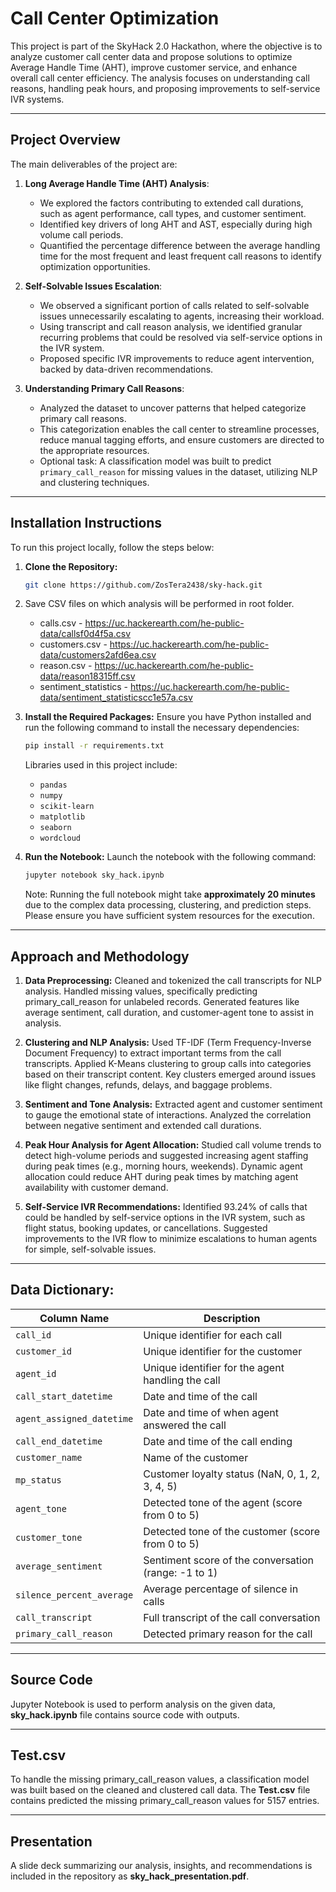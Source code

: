 # Call Center Optimization
This project is part of the SkyHack 2.0 Hackathon, where the objective is to analyze customer call center data and propose solutions to optimize Average Handle Time (AHT), improve customer service, and enhance overall call center efficiency. The analysis focuses on understanding call reasons, handling peak hours, and proposing improvements to self-service IVR systems.

---

## **Project Overview**

The main deliverables of the project are:

1. **Long Average Handle Time (AHT) Analysis**:
   - We explored the factors contributing to extended call durations, such as agent performance, call types, and customer sentiment.
   - Identified key drivers of long AHT and AST, especially during high volume call periods.
   - Quantified the percentage difference between the average handling time for the most frequent and least frequent call reasons to identify optimization opportunities.

2. **Self-Solvable Issues Escalation**:
   - We observed a significant portion of calls related to self-solvable issues unnecessarily escalating to agents, increasing their workload.
   - Using transcript and call reason analysis, we identified granular recurring problems that could be resolved via self-service options in the IVR system.
   - Proposed specific IVR improvements to reduce agent intervention, backed by data-driven recommendations.

3. **Understanding Primary Call Reasons**:
   - Analyzed the dataset to uncover patterns that helped categorize primary call reasons.
   - This categorization enables the call center to streamline processes, reduce manual tagging efforts, and ensure customers are directed to the appropriate resources.
   - Optional task: A classification model was built to predict `primary_call_reason` for missing values in the dataset, utilizing NLP and clustering techniques.

---

## **Installation Instructions**

To run this project locally, follow the steps below:

1. **Clone the Repository:**
   ```bash
   git clone https://github.com/ZosTera2438/sky-hack.git

2. Save CSV files on which analysis will be performed in root folder.
   - calls.csv - https://uc.hackerearth.com/he-public-data/callsf0d4f5a.csv
   - customers.csv - https://uc.hackerearth.com/he-public-data/customers2afd6ea.csv
   - reason.csv - https://uc.hackerearth.com/he-public-data/reason18315ff.csv
   - sentiment_statistics - https://uc.hackerearth.com/he-public-data/sentiment_statisticscc1e57a.csv
  

4. **Install the Required Packages:**
   Ensure you have Python installed and run the following command to install the necessary dependencies:
   ```bash
   pip install -r requirements.txt
   ```
   Libraries used in this project include:
   
   - `pandas`
   - `numpy`
   - `scikit-learn`
   - `matplotlib`
   - `seaborn`
   - `wordcloud`

5. **Run the Notebook:**
  Launch the notebook with the following command:
   ```bash
   jupyter notebook sky_hack.ipynb
   ```
   Note: Running the full notebook might take **approximately 20 minutes** due to the complex data processing, clustering, and prediction steps. Please ensure you have sufficient system resources for the execution.

---

## Approach and Methodology

1. **Data Preprocessing:**
   Cleaned and tokenized the call transcripts for NLP analysis.
   Handled missing values, specifically predicting primary_call_reason for unlabeled records.
   Generated features like average sentiment, call duration, and customer-agent tone to assist in analysis.

2. **Clustering and NLP Analysis:**
   Used TF-IDF (Term Frequency-Inverse Document Frequency) to extract important terms from the call transcripts.
   Applied K-Means clustering to group calls into categories based on their transcript content.
   Key clusters emerged around issues like flight changes, refunds, delays, and baggage problems.

3. **Sentiment and Tone Analysis:**
   Extracted agent and customer sentiment to gauge the emotional state of interactions.
   Analyzed the correlation between negative sentiment and extended call durations.

4. **Peak Hour Analysis for Agent Allocation:**
   Studied call volume trends to detect high-volume periods and suggested increasing agent staffing during peak times (e.g., morning hours, weekends).
   Dynamic agent allocation could reduce AHT during peak times by matching agent availability with customer demand.

5. **Self-Service IVR Recommendations:**
   Identified 93.24% of calls that could be handled by self-service options in the IVR system, such as flight status, booking updates, or cancellations.
   Suggested improvements to the IVR flow to minimize escalations to human agents for simple, self-solvable issues.

---

## Data Dictionary:

| **Column Name**               | **Description**                                             |
| ----------------------------- | ----------------------------------------------------------- |
| `call_id`                     | Unique identifier for each call                             |
| `customer_id`                 | Unique identifier for the customer                          |
| `agent_id`                    | Unique identifier for the agent handling the call           |
| `call_start_datetime`         | Date and time of the call                                   |
| `agent_assigned_datetime`     | Date and time of when agent answered the call               |
| `call_end_datetime`           | Date and time of the call ending                            |
| `customer_name`               | Name of the customer                                        |
| `mp_status`                   | Customer loyalty status (NaN, 0, 1, 2, 3, 4, 5)            |
| `agent_tone`                  | Detected tone of the agent (score from 0 to 5)              |
| `customer_tone`               | Detected tone of the customer (score from 0 to 5)           |
| `average_sentiment`           | Sentiment score of the conversation (range: -1 to 1)        |
| `silence_percent_average`     | Average percentage of silence in calls                      |
| `call_transcript`             | Full transcript of the call conversation                    |
| `primary_call_reason`         | Detected primary reason for the call                        |

---

## Source Code

Jupyter Notebook is used to perform analysis on the given data, **sky_hack.ipynb** file contains source code with outputs.

---

## Test.csv

To handle the missing primary_call_reason values, a classification model was built based on the cleaned and clustered call data. The **Test.csv** file contains predicted the missing primary_call_reason values for 5157 entries.

---

## Presentation

A slide deck summarizing our analysis, insights, and recommendations is included in the repository as **sky_hack_presentation.pdf**.

